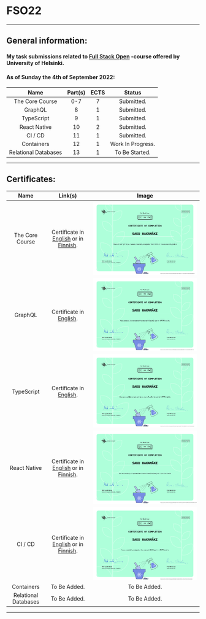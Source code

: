 # FSO22

---

## General information:

#### My task submissions related to [Full Stack Open](https://fullstackopen.com/) -course offered by University of Helsinki.

#### As of Sunday the 4th of September 2022:

|         Name         | Part(s) | ECTS |      Status       |
| :------------------: | :-----: | :--: | :---------------: |
|   The Core Course    |   0-7   |  7   |    Submitted.     |
|       GraphQL        |    8    |  1   |    Submitted.     |
|      TypeScript      |    9    |  1   |    Submitted.     |
|     React Native     |   10    |  2   |    Submitted.     |
|       CI / CD        |   11    |  1   |    Submitted.     |
|      Containers      |   12    |  1   | Work In Progress. |
| Relational Databases |   13    |  1   |  To Be Started.   |

---

## Certificates:

|         Name         |                                                                                                                                 Link(s)                                                                                                                                 |                                   Image                                   |
| :------------------: | :---------------------------------------------------------------------------------------------------------------------------------------------------------------------------------------------------------------------------------------------------------------------: | :-----------------------------------------------------------------------: |
|   The Core Course    |        Certificate in [English](https://studies.cs.helsinki.fi/stats/api/certificate/fullstackopen/en/122092c03b33db3f5819db60d3e5adc4) or in [Finnish](https://studies.cs.helsinki.fi/stats/api/certificate/fullstackopen/fi/122092c03b33db3f5819db60d3e5adc4).        | ![The Core Course certificate in English](./certificate-fullstack-en.png) |
|       GraphQL        |                                                                     Certificate in [English](https://studies.cs.helsinki.fi/stats/api/certificate/fs-graphql/en/6eb1590e38874b12b7cdf84520b9071a).                                                                      |       ![GraphQL certificate in English](./certificate-graphql.png)        |
|      TypeScript      |                                                                    Certificate in [English](https://studies.cs.helsinki.fi/stats/api/certificate/fs-typescript/en/795324f8b6697019ba87455c90af6ddc).                                                                    |    ![TypeScript certificate in English](./certificate-typescript.png)     |
|     React Native     | Certificate in [English](https://studies.cs.helsinki.fi/stats/api/certificate/fs-react-native-2020/en/c0e67caee3afc3e0290e2da8e6d7b576) or in [Finnish](https://studies.cs.helsinki.fi/stats/api/certificate/fs-react-native-2020/fi/c0e67caee3afc3e0290e2da8e6d7b576). | ![React Native certificate in English](./certificate-reactnative-en.png)  |
|       CI / CD        |              Certificate in [English](https://studies.cs.helsinki.fi/stats/api/certificate/fs-cicd/en/e97bfa01187029938c5a736b512e7ccb) or in [Finnish](https://studies.cs.helsinki.fi/stats/api/certificate/fs-cicd/fi/e97bfa01187029938c5a736b512e7ccb).              |        ![CI/CD certificate in English](./certificate-cicd-en.png)         |
|      Containers      |                                                                                                                              To Be Added.                                                                                                                               |                               To Be Added.                                |
| Relational Databases |                                                                                                                              To Be Added.                                                                                                                               |                               To Be Added.                                |

---

